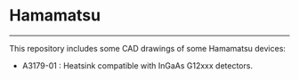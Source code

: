 # Hamamatsu
---

This repository includes some CAD drawings of some Hamamatsu devices:

- A3179-01 : Heatsink compatible with InGaAs G12xxx detectors.
